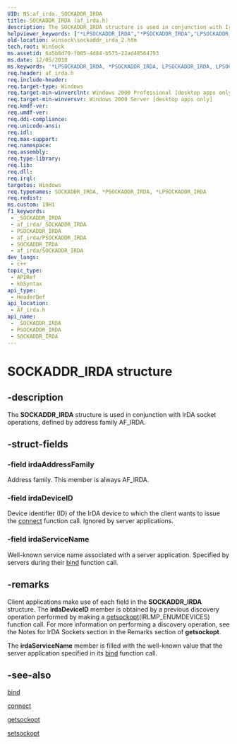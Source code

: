```yaml
---
UID: NS:af_irda._SOCKADDR_IRDA
title: SOCKADDR_IRDA (af_irda.h)
description: The SOCKADDR_IRDA structure is used in conjunction with IrDA socket operations, defined by address family AF_IRDA.
helpviewer_keywords: ["*LPSOCKADDR_IRDA","*PSOCKADDR_IRDA","LPSOCKADDR_IRDA","LPSOCKADDR_IRDA structure pointer [Winsock]","PSOCKADDR_IRDA","PSOCKADDR_IRDA structure pointer [Winsock]","SOCKADDR_IRDA","SOCKADDR_IRDA structure [Winsock]","_win32_sockaddr_irda_2","af_irda/LPSOCKADDR_IRDA","af_irda/PSOCKADDR_IRDA","af_irda/SOCKADDR_IRDA","winsock.sockaddr_irda_2"]
old-location: winsock\sockaddr_irda_2.htm
tech.root: WinSock
ms.assetid: 6a5b8d70-f005-4d84-b575-22ad48564793
ms.date: 12/05/2018
ms.keywords: '*LPSOCKADDR_IRDA, *PSOCKADDR_IRDA, LPSOCKADDR_IRDA, LPSOCKADDR_IRDA structure pointer [Winsock], PSOCKADDR_IRDA, PSOCKADDR_IRDA structure pointer [Winsock], SOCKADDR_IRDA, SOCKADDR_IRDA structure [Winsock], _win32_sockaddr_irda_2, af_irda/LPSOCKADDR_IRDA, af_irda/PSOCKADDR_IRDA, af_irda/SOCKADDR_IRDA, winsock.sockaddr_irda_2'
req.header: af_irda.h
req.include-header: 
req.target-type: Windows
req.target-min-winverclnt: Windows 2000 Professional [desktop apps only]
req.target-min-winversvr: Windows 2000 Server [desktop apps only]
req.kmdf-ver: 
req.umdf-ver: 
req.ddi-compliance: 
req.unicode-ansi: 
req.idl: 
req.max-support: 
req.namespace: 
req.assembly: 
req.type-library: 
req.lib: 
req.dll: 
req.irql: 
targetos: Windows
req.typenames: SOCKADDR_IRDA, *PSOCKADDR_IRDA, *LPSOCKADDR_IRDA
req.redist: 
ms.custom: 19H1
f1_keywords:
 - _SOCKADDR_IRDA
 - af_irda/_SOCKADDR_IRDA
 - PSOCKADDR_IRDA
 - af_irda/PSOCKADDR_IRDA
 - SOCKADDR_IRDA
 - af_irda/SOCKADDR_IRDA
dev_langs:
 - c++
topic_type:
 - APIRef
 - kbSyntax
api_type:
 - HeaderDef
api_location:
 - Af_irda.h
api_name:
 - _SOCKADDR_IRDA
 - PSOCKADDR_IRDA
 - SOCKADDR_IRDA
---
```


# SOCKADDR_IRDA structure


## -description

The 
<b>SOCKADDR_IRDA</b> structure is used in conjunction with IrDA socket operations, defined by address family AF_IRDA.

## -struct-fields

### -field irdaAddressFamily

Address family. This member is always AF_IRDA.

### -field irdaDeviceID

Device identifier (ID) of the IrDA device to which the client wants to issue the 
<a href="/windows/desktop/api/winsock2/nf-winsock2-connect">connect</a> function call. Ignored by server applications.

### -field irdaServiceName

Well-known service name associated with a server application. Specified by servers during their 
<a href="/windows/desktop/api/winsock/nf-winsock-bind">bind</a> function call.

## -remarks

Client applications make use of each field in the 
<b>SOCKADDR_IRDA</b> structure. The <b>irdaDeviceID</b> member is obtained by a previous discovery operation performed by making a 
<a href="/windows/desktop/api/winsock/nf-winsock-getsockopt">getsockopt</a>(IRLMP_ENUMDEVICES) function call. For more information on performing a discovery operation, see the Notes for IrDA Sockets section in the Remarks section of 
<b>getsockopt</b>.

The <b>irdaServiceName</b> member is filled with the well-known value that the server application specified in its 
<a href="/windows/desktop/api/winsock/nf-winsock-bind">bind</a> function call.

## -see-also

<a href="/windows/desktop/api/winsock/nf-winsock-bind">bind</a>



<a href="/windows/desktop/api/winsock2/nf-winsock2-connect">connect</a>



<a href="/windows/desktop/api/winsock/nf-winsock-getsockopt">getsockopt</a>



<a href="/windows/desktop/api/winsock/nf-winsock-setsockopt">setsockopt</a>

